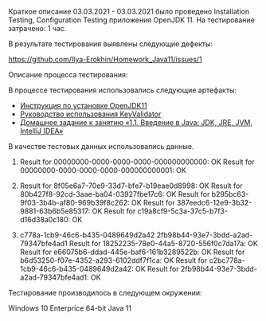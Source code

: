 Краткое описание
03.03.2021 - 03.03.2021 было проведено Installation Testing, Configuration Testing приложения OpenJDK 11.
На тестирование затрачено: 1 час.

В результате тестирования выявлены следующие дефекты:

https://github.com/Ilya-Erokhin/Homework_Java11/issues/1

Описание процесса тестирования:

В процессе тестирования использовались следующие артефакты:

* [Инструкция по установке OpenJDK11](https://github.com/netology-code/javaqa-homeworks/blob/master/intro/openjdk11-manual.md)
* [Руководство использования KeyValidator](https://github.com/netology-code/javaqa-homeworks/blob/master/intro/user-manual.md)
* [Домашнее задание к занятию «1.1. Введение в Java: JDK, JRE, JVM, IntelliJ IDEA»](https://github.com/netology-code/javaqa-homeworks/tree/master/intro)

В качестве тестовых данных использовались данные.

1) Result for 00000000-0000-0000-0000-000000000000: OK
Result for 00000000-0000-0000-0000-000000000001: OK

2) Result for 8f05e6a7-70e9-33d7-bfe7-b19eae0d8998: OK
Result for 80b427f8-92cd-3aae-ba04-03927fbe17c6: OK
Result for b295bc63-9f03-3b4b-af80-969b39f8c262: OK
Result for 387eedc6-12e9-3b32-9881-63b6b5e85317: OK
Result for c19a8cf9-5c3a-37c5-b7f3-d16d38a0c180: OK

3) c778a-1cb9-46c6-b435-0489649d2a42 2fb98b44-93e7-3bdd-a2ad-79347bfe4ad1
Result for 18252235-78e0-44a5-8720-556f0c7da17a: OK
Result for e66075b6-ddad-445e-baf6-161b3289522b: OK
Result for b6d53250-f07e-4352-a293-6102ddf7f1ca: OK
Result for c2bc778a-1cb9-46c6-b435-0489649d2a42: OK
Result for 2fb98b44-93e7-3bdd-a2ad-79347bfe4ad1: OK

Тестирование производилось в следующем окружении:

Windows 10 Enterprice 64-bit
Java 11